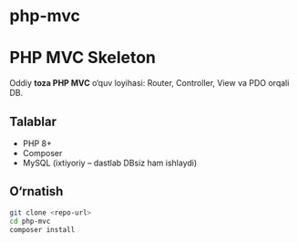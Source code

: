 # php-mvc
# PHP MVC Skeleton

Oddiy **toza PHP MVC** o‘quv loyihasi: Router, Controller, View va PDO orqali DB.

## Talablar
- PHP 8+
- Composer
- MySQL (ixtiyoriy – dastlab DBsiz ham ishlaydi)

## O‘rnatish
```bash
git clone <repo-url>
cd php-mvc
composer install
